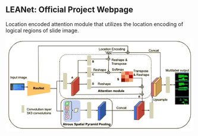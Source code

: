 ## LEANet: Official Project Webpage
Location encoded attention module that utilizes the location encoding of logical regions of slide image.

<p align="center">
<img src="assets/leanet.jpg" />
</p>